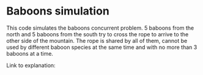 # Baboons simulation
This code simulates the baboons concurrent problem. 5 baboons from the north and 5 baboons from the south try to cross the rope to arrive to the other side of the mountain. The rope is shared by all of them, cannot be used by different baboon species at the same time and with no more than 3 baboons at a time.

Link to explanation: 